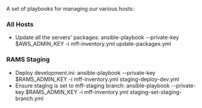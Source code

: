 A set of playbooks for managing our various hosts:

### All Hosts
* Update all the servers' packages:  ansible-playbook --private-key $AWS_ADMIN_KEY -i mff-inventory.yml update-packages.yml

### RAMS Staging
* Deploy development.ini: ansible-playbook --private-key $RAMS_ADMIN_KEY -i mff-inventory.yml staging-deploy-dev.yml
* Ensure staging is set to mff-staging branch: ansible-playbook --private-key $RAMS_ADMIN_KEY -i mff-inventory.yml staging-set-staging-branch.yml
